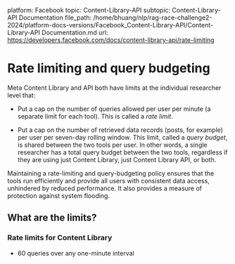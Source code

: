 platform: Facebook
topic: Content-Library-API
subtopic: Content-Library-API Documentation
file_path: /home/bhuang/nlp/rag-race-challenge2-2024/platform-docs-versions/Facebook_Content-Library-API/Content-Library-API Documentation.md
url: https://developers.facebook.com/docs/content-library-api/rate-limiting

# Rate limiting and query budgeting

Meta Content Library and API both have limits at the individual researcher level that:

* Put a cap on the number of queries allowed per user per minute (a separate limit for each tool). This is called a _rate limit_.
    
* Put a cap on the number of retrieved data records (posts, for example) per user per seven-day rolling window. This limit, called a _query budget_, is shared between the two tools per user. In other words, a single researcher has a total query budget between the two tools, regardless if they are using just Content Library, just Content Library API, or both.
    

Maintaining a rate-limiting and query-budgeting policy ensures that the tools run efficiently and provide all users with consistent data access, unhindered by reduced performance. It also provides a measure of protection against system flooding.

## What are the limits?

### Rate limits for Content Library

* 60 queries over any one-minute interval